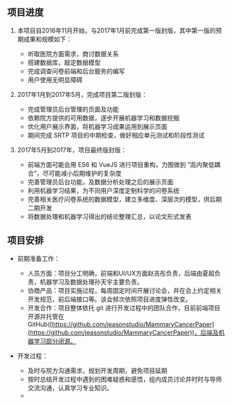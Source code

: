 ## 项目进度

1. 本项目自2016年11月开始，与2017年1月前完成第一版封版，其中第一版的预期成果和规模如下：

    - 听取医院方面需求，商讨数据关系
    - 搭建数据库，敲定数据模型
    - 完成调查问卷前端和后台服务的编写
    - 用户使用无明显障碍

2. 2017年1月到2017年5月，完成项目第二版封版：

    - 完成管理员后台管理的页面及功能
    - 依赖院方提供的可用数据，逐步开展机器学习和数据挖掘
    - 优化用户展示界面，将机器学习成果运用到展示页面
    - 期间完成 SRTP 项目的中期检查，做好相应单元测试和阶段性测试

3. 2017年5月到2017年，项目最终版封版：

    - 前端方面可能会用 ES6 和 VueJS 进行项目重构，力图做到 “高内聚低耦合”，尽可能减小后期维护的复杂度
    - 完善管理员后台功能，及数据分析处理之后的展示页面
    - 利用机器学习结果，为不同用户深度定制科学的问卷系统
    - 完善相关医疗问卷系统的数据模型，建立多维度、深层次的模型，供后期二期开发
    - 将数据处理和机器学习得出的结论整理汇总，以论文形式发表

## 项目安排

 - 前期准备工作：

    - 人员方面：项目分工明确，前端和UI/UX方面赵吉彤负责，后端由夏超负责，机器学习及数据处理孙天宇主要负责。
    - 协商产品：项目实施过程，每周固定时间开展讨论会，并在会上约定相关开发规范，前后端接口等。该会频次依照项目进度弹性改变。
    - 开发合作：项目整体依托 git 进行开发过程中的团队合作，目前前端项目开源并托管在GitHub([https://github.com/jeasonstudio/MammaryCancerPaper](https://github.com/jeasonstudio/MammaryCancerPaper))，后端及机器学习部分闭源。

 - 开发过程：

    - 及时与院方沟通需求，规划开发周期，避免项目延期
    - 按时总结开发过程中遇到的困难疑惑和感悟，组内成员讨论并时时与导师交流沟通，认真学习专业知识。
    - 